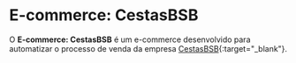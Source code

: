 # E-commerce: CestasBSB

O **E-commerce: CestasBSB** é um e-commerce desenvolvido para automatizar o processo de venda da empresa [CestasBSB](https://www.instagram.com/cestas.bsb/){:target="_blank"}.
